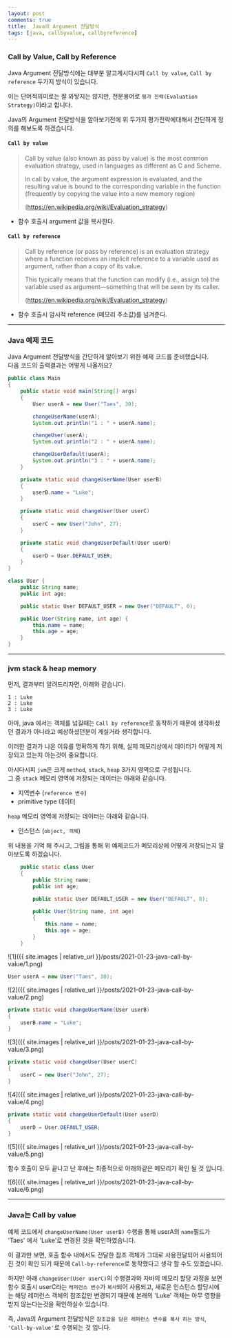 ```yaml
---
layout: post
comments: true
title:  Java의 Argument 전달방식
tags: [java, callbyvalue, callbyreference]
---
```


### Call by Value, Call by Reference 

Java Argument 전달방식에는 대부분 알고계시다시피 `Call by value`, `Call by reference` 두가지 방식이 있습니다.

이는 단어적의미로는 잘 와닿지는 않지만, 전문용어로 `평가 전략(Evaluation Strategy)`이라고 합니다. 

Java의 Argument 전달방식을 알아보기전에 위 두가지 평가전략에대해서 간단하게 정의를 해보도록 하겠습니다.  

#### `Call by value`

> Call by value (also known as pass by value) is the most common evaluation strategy, used in languages as different as C and Scheme. 
> 
> In call by value, the argument expression is evaluated, and the resulting value is bound to the corresponding variable in the function (frequently by copying the value into a new memory region)
> 
> (https://en.wikipedia.org/wiki/Evaluation_strategy)

- 함수 호출시 argument 값을 복사한다.

#### `Call by reference`

> Call by reference (or pass by reference) is an evaluation strategy where a function receives an implicit reference to a variable used as argument, rather than a copy of its value.
> 
> This typically means that the function can modify (i.e., assign to) the variable used as argument—something that will be seen by its caller. 
> 
> (https://en.wikipedia.org/wiki/Evaluation_strategy)

- 함수 호출시 암시적 reference (메모리 주소값)를 넘겨준다.

---

### Java 예제 코드

Java Argument 전달방식을 간단하게 알아보기 위한 예제 코드를 준비했습니다.  
다음 코드의 출력결과는 어떻게 나올까요?

```java
public class Main 
{
    public static void main(String[] args) 
    {
        User userA = new User("Taes", 30);

        changeUserName(userA);
        System.out.println("1 : " + userA.name);

        changeUser(userA);
        System.out.println("2 : " + userA.name);

        changeUserDefault(userA);
        System.out.println("3 : " + userA.name);
    }

    private static void changeUserName(User userB) 
    {
        userB.name = "Luke";
    }

    private static void changeUser(User userC) 
    {
        userC = new User("John", 27);
    }

    private static void changeUserDefault(User userD) 
    {
        userD = User.DEFAULT_USER;
    }
}

class User {
    public String name;
    public int age;

    public static User DEFAULT_USER = new User("DEFAULT", 0);

    public User(String name, int age) {
        this.name = name;
        this.age = age;
    }
}
```

---

### jvm stack & heap memory

먼저, 결과부터 알려드리자면, 아래와 같습니다.

```
1 : Luke
2 : Luke
3 : Luke
```

아마, java 에서는 객체를 넘길때는 `Call by reference`로 동작하기 때문에 생각하셨던 결과가 아니라고 예상하셨던분이 계실거라 생각합니다.

이러한 결과가 나온 이유를 명확하게 하기 위해, 실제 메모리상에서 데이터가 어떻게 저장되고 있는지 아는것이 중요합니다. 

아시다시피 `jvm`은 크게 `method`, `stack`, `heap` 3가지 영역으로 구성됩니다.  
그 중 `stack` 메모리 영역에 저장되는 데이터는 아래와 같습니다.

- 지역변수 (`reference 변수`)
- primitive type 데이터

`heap` 메모리 영역에 저장되는 데이터는 아래와 같습니다.

- 인스턴스 (`object, 객체`)

위 내용을 기억 해 주시고, 그림을 통해 위 예제코드가 메모리상에 어떻게 저장되는지 알아보도록 하겠습니다. 

```java
    public static class User 
    {
        public String name;
        public int age;

        public static User DEFAULT_USER = new User("DEFAULT", 0);

        public User(String name, int age) 
        {
            this.name = name;
            this.age = age;
        }
    }
```

![1]({{ site.images | relative_url }}/posts/2021-01-23-java-call-by-value/1.png)

```java
User userA = new User("Taes", 30);
```

![2]({{ site.images | relative_url }}/posts/2021-01-23-java-call-by-value/2.png)

```java
private static void changeUserName(User userB) 
{
    userB.name = "Luke";
}
```

![3]({{ site.images | relative_url }}/posts/2021-01-23-java-call-by-value/3.png)

```java
private static void changeUser(User userC) 
{
    userC = new User("John", 27);
}
```

![4]({{ site.images | relative_url }}/posts/2021-01-23-java-call-by-value/4.png)

```java
private static void changeUserDefault(User userD) 
{
    userD = User.DEFAULT_USER;
}
```

![5]({{ site.images | relative_url }}/posts/2021-01-23-java-call-by-value/5.png)

함수 호출이 모두 끝나고 난 후에는 최종적으로 아래와같은 메모리가 확인 될 것 입니다.

![6]({{ site.images | relative_url }}/posts/2021-01-23-java-call-by-value/6.png)

---

### Java는 Call by value 

예제 코드에서 `changeUserName(User userB)` 수행을 통해 userA의 `name`필드가 'Taes' 에서 'Luke'로 변경된 것을 확인하였습니다.

이 결과만 보면, 호출 함수 내에서도 전달한 참조 객체가 그대로 사용전달되어 사용되어진 것이 확인 되기 때문에 `Call-by-reference`로 동작했다고 생각 할 수도 있겠습니다.

하지만 아래 `changeUser(User userC)`의 수행결과와 자바의 메모리 할당 과정을 보면 함수 호출시 userC라는 `레퍼런스 변수`가 `복사`되어 사용되고, 새로운 인스턴스 할당시에는 해당 레퍼런스 객체의 참조값만 변경되기 때문에 본래의 'Luke' 객체는 아무 영향을 받지 않는다는것을 확인하실수 있습니다.

즉, Java의 Argument 전달방식은 `참조값을 담은 레퍼런스 변수를 복사 하는 방식`, `'Call-by-value'`로 수행되는 것 입니다.




